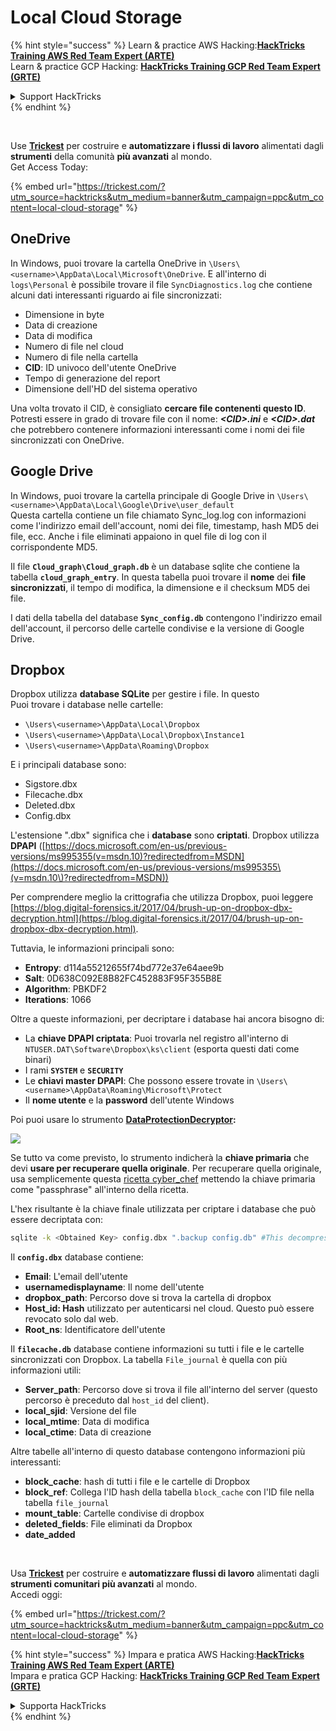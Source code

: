 # Local Cloud Storage

{% hint style="success" %}
Learn & practice AWS Hacking:<img src="/.gitbook/assets/arte.png" alt="" data-size="line">[**HackTricks Training AWS Red Team Expert (ARTE)**](https://training.hacktricks.xyz/courses/arte)<img src="/.gitbook/assets/arte.png" alt="" data-size="line">\
Learn & practice GCP Hacking: <img src="/.gitbook/assets/grte.png" alt="" data-size="line">[**HackTricks Training GCP Red Team Expert (GRTE)**<img src="/.gitbook/assets/grte.png" alt="" data-size="line">](https://training.hacktricks.xyz/courses/grte)

<details>

<summary>Support HackTricks</summary>

* Check the [**subscription plans**](https://github.com/sponsors/carlospolop)!
* **Join the** 💬 [**Discord group**](https://discord.gg/hRep4RUj7f) or the [**telegram group**](https://t.me/peass) or **follow** us on **Twitter** 🐦 [**@hacktricks\_live**](https://twitter.com/hacktricks\_live)**.**
* **Share hacking tricks by submitting PRs to the** [**HackTricks**](https://github.com/carlospolop/hacktricks) and [**HackTricks Cloud**](https://github.com/carlospolop/hacktricks-cloud) github repos.

</details>
{% endhint %}

<figure><img src="../../../.gitbook/assets/image (48).png" alt=""><figcaption></figcaption></figure>

\
Use [**Trickest**](https://trickest.com/?utm_source=hacktricks&utm_medium=text&utm_campaign=ppc&utm_content=local-cloud-storage) per costruire e **automatizzare i flussi di lavoro** alimentati dagli **strumenti** della comunità **più avanzati** al mondo.\
Get Access Today:

{% embed url="https://trickest.com/?utm_source=hacktricks&utm_medium=banner&utm_campaign=ppc&utm_content=local-cloud-storage" %}

## OneDrive

In Windows, puoi trovare la cartella OneDrive in `\Users\<username>\AppData\Local\Microsoft\OneDrive`. E all'interno di `logs\Personal` è possibile trovare il file `SyncDiagnostics.log` che contiene alcuni dati interessanti riguardo ai file sincronizzati:

* Dimensione in byte
* Data di creazione
* Data di modifica
* Numero di file nel cloud
* Numero di file nella cartella
* **CID**: ID univoco dell'utente OneDrive
* Tempo di generazione del report
* Dimensione dell'HD del sistema operativo

Una volta trovato il CID, è consigliato **cercare file contenenti questo ID**. Potresti essere in grado di trovare file con il nome: _**\<CID>.ini**_ e _**\<CID>.dat**_ che potrebbero contenere informazioni interessanti come i nomi dei file sincronizzati con OneDrive.

## Google Drive

In Windows, puoi trovare la cartella principale di Google Drive in `\Users\<username>\AppData\Local\Google\Drive\user_default`\
Questa cartella contiene un file chiamato Sync\_log.log con informazioni come l'indirizzo email dell'account, nomi dei file, timestamp, hash MD5 dei file, ecc. Anche i file eliminati appaiono in quel file di log con il corrispondente MD5.

Il file **`Cloud_graph\Cloud_graph.db`** è un database sqlite che contiene la tabella **`cloud_graph_entry`**. In questa tabella puoi trovare il **nome** dei **file sincronizzati**, il tempo di modifica, la dimensione e il checksum MD5 dei file.

I dati della tabella del database **`Sync_config.db`** contengono l'indirizzo email dell'account, il percorso delle cartelle condivise e la versione di Google Drive.

## Dropbox

Dropbox utilizza **database SQLite** per gestire i file. In questo\
Puoi trovare i database nelle cartelle:

* `\Users\<username>\AppData\Local\Dropbox`
* `\Users\<username>\AppData\Local\Dropbox\Instance1`
* `\Users\<username>\AppData\Roaming\Dropbox`

E i principali database sono:

* Sigstore.dbx
* Filecache.dbx
* Deleted.dbx
* Config.dbx

L'estensione ".dbx" significa che i **database** sono **criptati**. Dropbox utilizza **DPAPI** ([https://docs.microsoft.com/en-us/previous-versions/ms995355(v=msdn.10)?redirectedfrom=MSDN](https://docs.microsoft.com/en-us/previous-versions/ms995355\(v=msdn.10\)?redirectedfrom=MSDN))

Per comprendere meglio la crittografia che utilizza Dropbox, puoi leggere [https://blog.digital-forensics.it/2017/04/brush-up-on-dropbox-dbx-decryption.html](https://blog.digital-forensics.it/2017/04/brush-up-on-dropbox-dbx-decryption.html).

Tuttavia, le informazioni principali sono:

* **Entropy**: d114a55212655f74bd772e37e64aee9b
* **Salt**: 0D638C092E8B82FC452883F95F355B8E
* **Algorithm**: PBKDF2
* **Iterations**: 1066

Oltre a queste informazioni, per decriptare i database hai ancora bisogno di:

* La **chiave DPAPI criptata**: Puoi trovarla nel registro all'interno di `NTUSER.DAT\Software\Dropbox\ks\client` (esporta questi dati come binari)
* I rami **`SYSTEM`** e **`SECURITY`**
* Le **chiavi master DPAPI**: Che possono essere trovate in `\Users\<username>\AppData\Roaming\Microsoft\Protect`
* Il **nome utente** e la **password** dell'utente Windows

Poi puoi usare lo strumento [**DataProtectionDecryptor**](https://nirsoft.net/utils/dpapi\_data\_decryptor.html)**:**

![](<../../../.gitbook/assets/image (443).png>)

Se tutto va come previsto, lo strumento indicherà la **chiave primaria** che devi **usare per recuperare quella originale**. Per recuperare quella originale, usa semplicemente questa [ricetta cyber\_chef](https://gchq.github.io/CyberChef/#recipe=Derive\_PBKDF2\_key\(%7B'option':'Hex','string':'98FD6A76ECB87DE8DAB4623123402167'%7D,128,1066,'SHA1',%7B'option':'Hex','string':'0D638C092E8B82FC452883F95F355B8E'%7D\)) mettendo la chiave primaria come "passphrase" all'interno della ricetta.

L'hex risultante è la chiave finale utilizzata per criptare i database che può essere decriptata con:
```bash
sqlite -k <Obtained Key> config.dbx ".backup config.db" #This decompress the config.dbx and creates a clear text backup in config.db
```
Il **`config.dbx`** database contiene:

* **Email**: L'email dell'utente
* **usernamedisplayname**: Il nome dell'utente
* **dropbox\_path**: Percorso dove si trova la cartella di dropbox
* **Host\_id: Hash** utilizzato per autenticarsi nel cloud. Questo può essere revocato solo dal web.
* **Root\_ns**: Identificatore dell'utente

Il **`filecache.db`** database contiene informazioni su tutti i file e le cartelle sincronizzati con Dropbox. La tabella `File_journal` è quella con più informazioni utili:

* **Server\_path**: Percorso dove si trova il file all'interno del server (questo percorso è preceduto dal `host_id` del client).
* **local\_sjid**: Versione del file
* **local\_mtime**: Data di modifica
* **local\_ctime**: Data di creazione

Altre tabelle all'interno di questo database contengono informazioni più interessanti:

* **block\_cache**: hash di tutti i file e le cartelle di Dropbox
* **block\_ref**: Collega l'ID hash della tabella `block_cache` con l'ID file nella tabella `file_journal`
* **mount\_table**: Cartelle condivise di dropbox
* **deleted\_fields**: File eliminati da Dropbox
* **date\_added**

<figure><img src="../../../.gitbook/assets/image (48).png" alt=""><figcaption></figcaption></figure>

\
Usa [**Trickest**](https://trickest.com/?utm_source=hacktricks&utm_medium=text&utm_campaign=ppc&utm_content=local-cloud-storage) per costruire e **automatizzare flussi di lavoro** alimentati dagli **strumenti comunitari più avanzati** al mondo.\
Accedi oggi:

{% embed url="https://trickest.com/?utm_source=hacktricks&utm_medium=banner&utm_campaign=ppc&utm_content=local-cloud-storage" %}

{% hint style="success" %}
Impara e pratica AWS Hacking:<img src="/.gitbook/assets/arte.png" alt="" data-size="line">[**HackTricks Training AWS Red Team Expert (ARTE)**](https://training.hacktricks.xyz/courses/arte)<img src="/.gitbook/assets/arte.png" alt="" data-size="line">\
Impara e pratica GCP Hacking: <img src="/.gitbook/assets/grte.png" alt="" data-size="line">[**HackTricks Training GCP Red Team Expert (GRTE)**<img src="/.gitbook/assets/grte.png" alt="" data-size="line">](https://training.hacktricks.xyz/courses/grte)

<details>

<summary>Supporta HackTricks</summary>

* Controlla i [**piani di abbonamento**](https://github.com/sponsors/carlospolop)!
* **Unisciti al** 💬 [**gruppo Discord**](https://discord.gg/hRep4RUj7f) o al [**gruppo telegram**](https://t.me/peass) o **seguici** su **Twitter** 🐦 [**@hacktricks\_live**](https://twitter.com/hacktricks\_live)**.**
* **Condividi trucchi di hacking inviando PR ai** [**HackTricks**](https://github.com/carlospolop/hacktricks) e [**HackTricks Cloud**](https://github.com/carlospolop/hacktricks-cloud) repos di github.

</details>
{% endhint %}
